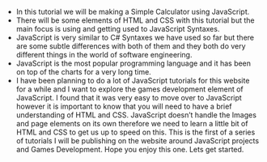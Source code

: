 - In this tutorial we will be making a Simple Calculator using JavaScript.
- There will be some elements of HTML and CSS with this tutorial but the main focus is using and getting used to JavaScript Syntaxes.
- JavaScript is very similar to C# Syntaxes we have used so far but there are some subtle differences with both of them and they both do very different things in the world of software engineering.
- JavaScript is the most popular programming language and it has been on top of the charts for a very long time.
- I have been planning to do a lot of JavaScript tutorials for this website for a while and I want to explore the games development element of JavaScript. I found that it was very easy to move over to JavaScript however it is important to know that you will need to have a brief understanding of HTML and CSS. JavaScript doesn’t handle the Images and page elements on its own therefore we need to learn a little bit of HTML and CSS to get us up to speed on this. This is the first of a series of tutorials I will be publishing on the website around JavaScript projects and Games Development. Hope you enjoy this one. Lets get started.
